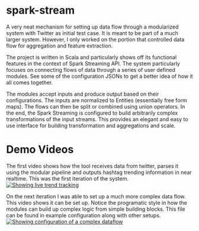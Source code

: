 spark-stream
============

A very neat mechanism for setting up data flow through a modularized system with Twitter as initial test case. It is meant to be part of a much larger system. However, I only worked on the portion that controlled data flow for aggregation and feature extraction.

The project is written in Scala and particularly shows off its functional features in the context of Spark Streaming API. The system particularly focuses on connecting flows of data through a series of user defined modules. See some of the configuration JSONs to get a better idea of how it all comes together. 

The modules accept inputs and produce output based on their configurations. The inputs are normalized to Entities (essentially free form maps). The flows can then be split or combined using union operators. In the end, the Spark Streaming is configured to build arbitrarily complex transformations of the input streams. This provides an elegant and easy to use interface for building transformation and aggregations and scale.

Demo Videos
===========
The first video shows how the tool receives data from twitter, parses it using the modular pipeline and outputs hashtag trending information in near realtime. This was the first iteration of the system.
[![Showing live trend tracking](http://img.youtube.com/vi/zwlWnX3eQFw/0.jpg)](http://www.youtube.com/watch?v=zwlWnX3eQFw)

On the next iteration I was able to set up a much more complex data flow. This video shows it can be set up. Notice the programatic style in how the modules can build up complex logic from simple building blocks. This file can be found in example configuration along with other setups.
[![Showing configuration of a complex dataflow](http://img.youtube.com/vi/wXNv9BZxzMY/0.jpg)](http://www.youtube.com/watch?v=wXNv9BZxzMY)
